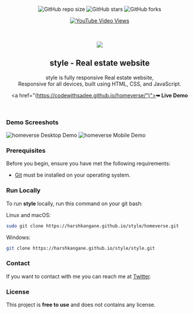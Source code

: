 <div align="center">
  
  ![GitHub repo size](https://img.shields.io/github/repo-size/codewithsadee/homeverse)
  ![GitHub stars](https://img.shields.io/github/stars/codewithsadee/homeverse?style=social)
  ![GitHub forks](https://img.shields.io/github/forks/codewithsadee/homeverse?style=social)

  [![YouTube Video Views](https://img.shields.io/youtube/views/6HZ4nZmU_pE?style=social)](https://youtu.be/6HZ4nZmU_pE)

  <br />
  <br />
  
  <img src="./readme-images/project-logo.png" />

  <h2 align="center">style - Real estate website</h2>

  style is fully responsive Real estate website, <br />Responsive for all devices, built using HTML, CSS, and JavaScript.

  <a href="(https://codewithsadee.github.io/homeverse/")"><strong>➥ Live Demo</strong></a>

</div>

<br />

### Demo Screeshots

![homeverse Desktop Demo](./readme-images/desktop.png "Desktop Demo")
![homeverse Mobile Demo](./readme-images/mobile.png "Mobile Demo")

### Prerequisites

Before you begin, ensure you have met the following requirements:

* [Git](https://git-scm.com/downloads "Download Git") must be installed on your operating system.

### Run Locally

To run **style** locally, run this command on your git bash:

Linux and macOS:

```bash
sudo git clone https://harshkangane.github.io/style/homeverse.git
```

Windows:

```bash
git clone https://harshkangane.github.io/style/style.git
```

### Contact

If you want to contact with me you can reach me at [Twitter](https://harshkangane.github.io/style/).

### License

This project is **free to use** and does not contains any license.

